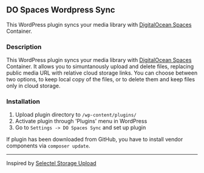 ## DO Spaces Wordpress Sync
This WordPress plugin syncs your media library with [DigitalOcean Spaces](https://goo.gl/SX2UwH) Container.

### Description
This WordPress plugin syncs your media library with [DigitalOcean Spaces](https://goo.gl/SX2UwH) Container. It allows you to simuntanously upload and delete files, replacing public media URL with relative cloud storage links. You can choose between two options, to keep local copy of the files, or to delete them and keep files only in cloud storage.

### Installation

1. Upload plugin directory to `/wp-content/plugins/`
2. Activate plugin through 'Plugins' menu in WordPress
3. Go to `Settings -> DO Spaces Sync` and set up plugin

If plugin has been downloaded from GitHub, you have to install vendor components via `composer update`.

----------

Inspired by [Selectel Storage Upload](https://github.com/Mauhem/selectel-storage-upload)